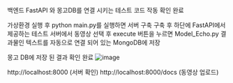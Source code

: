 백엔드 FastAPI 와 몽고DB를 연결 시키는 테스트 코드
작동 확인 완료

가상환경 실행 후 python main.py를 실행하면 서버 구축
구축 후 하단에 FastAPI에서 제공하는 테스트 서버에서 동영상 선택 후 execute 버튼을 누르면 Model_Echo.py 결과물인 텍스트를 자동으로 연결 되어 있는 MongoDB에 저장

몽고 DB에 저장 된 결과 확인 완료
![image](https://github.com/user-attachments/assets/2776fded-594a-4083-ab54-c4ed93159f82)

http://localhost:8000 (서버 확인)
http://localhost:8000/docs (동영상 업로드)
